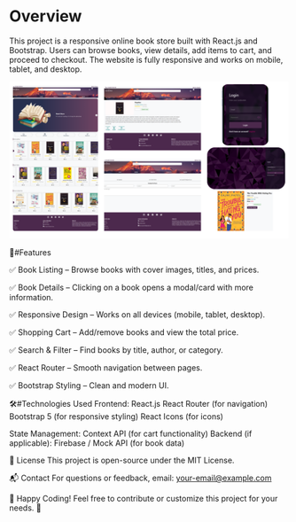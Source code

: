 # Overview
This project is a responsive online book store built with React.js and Bootstrap. Users can browse books, view details, add items to cart, and proceed to checkout. The website is fully responsive and works on mobile, tablet, and desktop.

![image alt](https://github.com/amr-zayed-205/Book-Store-React/blob/fd501a1426349a4114755f87826170cc12725d9a/project.png)

🚀#Features

✅ Book Listing – Browse books with cover images, titles, and prices.

✅ Book Details – Clicking on a book opens a modal/card with more information.

✅ Responsive Design – Works on all devices (mobile, tablet, desktop).

✅ Shopping Cart – Add/remove books and view the total price.

✅ Search & Filter – Find books by title, author, or category.

✅ React Router – Smooth navigation between pages.

✅ Bootstrap Styling – Clean and modern UI.

🛠#Technologies Used
 Frontend:
   React.js
   React Router (for navigation)
   Bootstrap 5 (for responsive styling)
   React Icons (for icons)
   
 State Management:
   Context API (for cart functionality)
   Backend (if applicable):
   Firebase / Mock API (for book data)

📜 License
This project is open-source under the MIT License.

📬 Contact
For questions or feedback, email: your-email@example.com

🎉 Happy Coding!
Feel free to contribute or customize this project for your needs. 🚀


